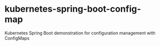 # kubernetes-spring-boot-config-map
Kubernetes Spring Boot demonstration for configuration management with ConfigMaps
